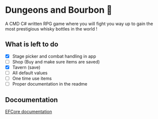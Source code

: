 ﻿# Dungeons and Bourbon 🏰

A CMD C# written RPG game where you will fight you way up to gain the most prestigious whisky bottles in the world !

## What is left to do

- [x] Stage picker and combat handling in app
- [ ] Shop (Buy and make sure items are saved)
- [x] Tavern (save)
- [ ] All default values
- [ ] One time use items
- [ ] Proper documentation in the readme

## Docoumentation

[EFCore documentation](https://learn.microsoft.com/en-us/ef/core/get-started/overview/first-app?tabs=netcore-cli)
